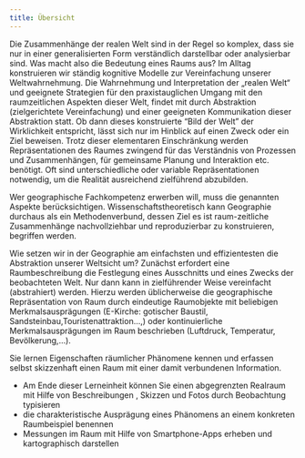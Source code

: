```yaml
---
title: Übersicht
---
```



Die Zusammenhänge der realen Welt sind in der Regel so komplex, dass sie nur in einer generalisierten Form verständlich darstellbar oder analysierbar sind. Was macht also die Bedeutung eines Raums aus? <!--more--> Im Alltag konstruieren wir ständig kognitive Modelle zur Vereinfachung unserer Weltwahrnehmung. Die Wahrnehmung und Interpretation der „realen Welt“ und geeignete Strategien für den praxistauglichen Umgang mit den raumzeitlichen Aspekten dieser Welt, findet mit durch Abstraktion (zielgerichtete Vereinfachung) und einer geeigneten Kommunikation dieser Abstraktion statt. Ob dann dieses konstruierte “Bild der Welt” der Wirklichkeit entspricht, lässt sich nur im Hinblick auf einen Zweck oder ein Ziel beweisen. Trotz dieser elementaren Einschränkung werden Repräsentationen des Raumes zwingend für das Verständnis von Prozessen und Zusammenhängen, für gemeinsame Planung und Interaktion etc. benötigt. Oft sind unterschiedliche oder variable Repräsentationen notwendig, um die Realität ausreichend zielführend abzubilden.

Wer geographische Fachkompetenz erwerben will, muss die genannten Aspekte berücksichtigen. Wissenschaftstheoretisch kann Geographie durchaus als ein Methodenverbund, dessen Ziel es ist raum-zeitliche Zusammenhänge nachvollziehbar und reproduzierbar zu konstruieren, begriffen werden.

Wie setzen wir in der Geographie am einfachsten und effizientesten die Abstraktion unserer Weltsicht um? Zunächst erfordert eine Raumbeschreibung die Festlegung eines Ausschnitts und eines Zwecks der beobachteten Welt. Nur dann kann in zielführender Weise vereinfacht (abstrahiert) werden. Hierzu werden üblicherweise die geographische Repräsentation von Raum durch eindeutige Raumobjekte mit beliebigen Merkmalsausprägungen (E-Kirche: gotischer Baustil, Sandsteinbau,Touristenattraktion…,) oder kontinuierliche Merkmalsausprägungen im Raum beschrieben (Luftdruck, Temperatur, Bevölkerung,...). 


Sie lernen Eigenschaften räumlicher Phänomene kennen und erfassen selbst skizzenhaft einen Raum mit einer damit verbundenen Information.
* Am Ende dieser Lerneinheit können Sie einen abgegrenzten Realraum mit Hilfe von Beschreibungen , Skizzen und Fotos durch Beobachtung typisieren
* die charakteristische Ausprägung eines Phänomens an einem konkreten Raumbeispiel benennen
* Messungen im Raum mit Hilfe von Smartphone-Apps erheben und kartographisch darstellen
